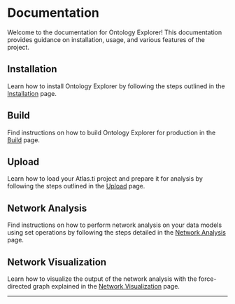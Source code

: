 # Documentation

Welcome to the documentation for Ontology Explorer! This documentation provides guidance on installation, usage, and various features of the project.

## Installation

Learn how to install Ontology Explorer by following the steps outlined in the [Installation](installation.md) page.

## Build

Find instructions on how to build Ontology Explorer for production in the [Build](build.md) page.

## Upload

Learn how to load your Atlas.ti project and prepare it for analysis by following the steps outlined in the [Upload](upload.md) page.

## Network Analysis

Find instructions on how to perform network analysis on your data models using set operations by following the steps detailed in the [Network Analysis](network-analysis.md) page.

## Network Visualization

Learn how to visualize the output of the network analysis with the force-directed graph explained in the [Network Visualization](network-visualization.md) page.

---
